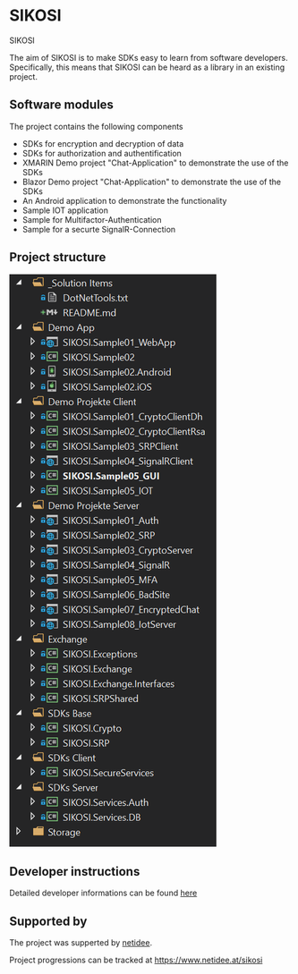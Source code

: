 # SIKOSI

SIKOSI 


The aim of SIKOSI is to make SDKs easy to learn from software developers. 
Specifically, this means that SIKOSI can be heard as a library in an existing project. 

## Software modules

The project contains the following components
* SDKs for encryption and decryption of data
* SDKs for authorization and authentification
* XMARIN Demo project "Chat-Application" to demonstrate the use of the SDKs
* Blazor Demo project "Chat-Application" to demonstrate the use of the SDKs
* An Android application to demonstrate the functionality
* Sample IOT application
* Sample for Multifactor-Authentication
* Sample for a securte SignalR-Connection

## Project structure

![](_Documentation/ProjectStructure.png)

## Developer instructions
Detailed developer informations can be found [here](/_Docu/Entwicklerdokumentation.pdf)

## Supported by
The project was supperted by [netidee](https://www.netidee.at).

Project progressions can be tracked at https://www.netidee.at/sikosi
